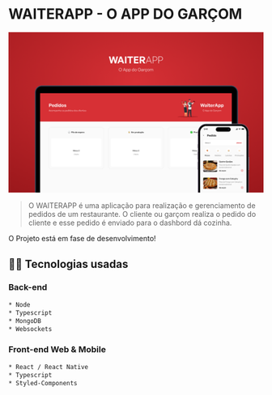 # WAITERAPP - O APP DO GARÇOM


<img src="./previewWaiterApp.png" alt="preview">

> O WAITERAPP é uma aplicação para realização e gerenciamento de pedidos de um restaurante. O cliente ou garçom realiza o pedido do cliente e esse pedido é enviado para o dashbord dá cozinha.

  O Projeto está em fase de desenvolvimento!

## 👩‍💻 Tecnologias usadas
  
  ### Back-end

    * Node
    * Typescript
    * MongoDB
    * Websockets

  ### Front-end Web & Mobile

    * React / React Native
    * Typescript
    * Styled-Components
    
